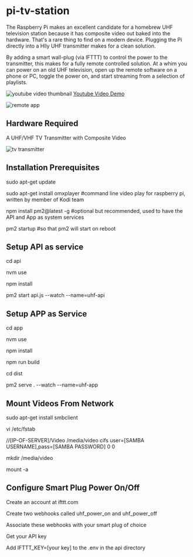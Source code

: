 # pi-tv-station

The Raspberry Pi makes an excellent candidate for a homebrew UHF television station because it has composite video out baked into the hardware. That's a rare thing to find on a modern device. Plugging the Pi directly into a Hlly UHF transmitter makes for a clean solution. 

By adding a smart wall-plug (via IFTTT) to control the power to the transmitter, this makes for a fully remote controlled solution. At a whim you can power on an old UHF television, open up the remote software on a phone or PC, toggle the power on, and start streaming from a selection of playlists.

![youtube video thumbnail](https://raw.githubusercontent.com/ssshake/pi-tv-station/master/docs/covertitle.jpg)
[Youtube Video Demo](https://www.youtube.com/watch?v=cm9PoflKxNo&fbclid=IwAR2Gw8_QLGf8oV3qyyU5farEgbrHSqjyMK0ZQgp9mXTgAVxfp5L8BNI3iYk)

![remote app](https://raw.githubusercontent.com/ssshake/pi-uhf-tv-station/master/docs/Annotation%202020-07-31%20204636.jpg)

## Hardware Required

A UHF/VHF TV Transmitter with Composite Video 

![tv transmitter](https://raw.githubusercontent.com/ssshake/pi-tv-station/master/docs/tvtransmitter.jpg)

## Installation Prerequisites

sudo apt-get update

sudo apt-get install omxplayer #command line video play for raspberry pi, written by member of Kodi team

npm install pm2@latest -g #optional but recommended, used to have the API and App as system services

pm2 startup #so that pm2 will start on reboot


## Setup API as service

cd api

nvm use

npm install

pm2 start api.js --watch --name=uhf-api


## Setup APP as Service

cd app

nvm use

npm install

npm run build

cd dist

pm2 serve . --watch --name=uhf-app


## Mount Videos From Network

sudo apt-get install smbclient

vi /etc/fstab

//[IP-OF-SERVER]/Video /media/video cifs user=[SAMBA USERNAME],pass=[SAMBA PASSWORD] 0 0

mkdir /media/video

mount -a


## Configure Smart Plug Power On/Off

Create an account at ifttt.com

Create two webhooks called uhf_power_on and uhf_power_off

Associate these webhooks with your smart plug of choice

Get your API key

Add IFTTT_KEY=[your key] to the .env in the api directory

